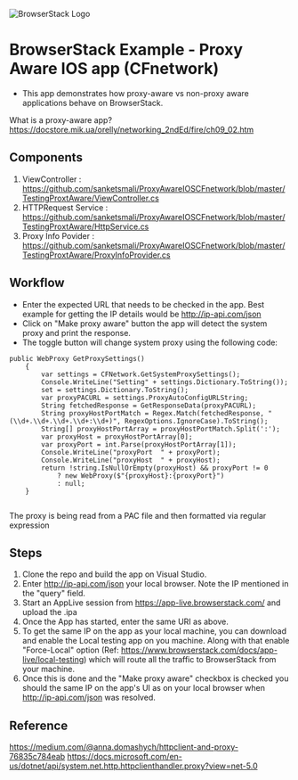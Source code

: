 ![BrowserStack Logo](https://camo.githubusercontent.com/09765325129b9ca76d770b128dbe30665379b7f2915d9b60bf57fc44d9920305/68747470733a2f2f7777772e62726f77736572737461636b2e636f6d2f696d616765732f7374617469632f6865616465722d6c6f676f2e6a7067)

# BrowserStack Example - Proxy Aware IOS app (CFnetwork) 

* This app demonstrates how proxy-aware vs non-proxy aware applications behave on BrowserStack.


What is a proxy-aware app?
https://docstore.mik.ua/orelly/networking_2ndEd/fire/ch09_02.htm

## Components 
1. ViewController : https://github.com/sanketsmali/ProxyAwareIOSCFnetwork/blob/master/TestingProxtAware/ViewController.cs
2. HTTPRequest Service   : https://github.com/sanketsmali/ProxyAwareIOSCFnetwork/blob/master/TestingProxtAware/HttpService.cs
3. Proxy Info Povider : https://github.com/sanketsmali/ProxyAwareIOSCFnetwork/blob/master/TestingProxtAware/ProxyInfoProvider.cs


## Workflow
* Enter the expected URL that needs to be checked in the app. Best example for getting the IP details would be http://ip-api.com/json
* Click on  "Make proxy aware" button the app will detect the system proxy and print the response.
* The toggle button will change system proxy using the following code:

```
public WebProxy GetProxySettings()
    {
        var settings = CFNetwork.GetSystemProxySettings();
        Console.WriteLine("Setting" + settings.Dictionary.ToString());
        set = settings.Dictionary.ToString();
        var proxyPACURL = settings.ProxyAutoConfigURLString;
        String fetchedResponse = GetResponseData(proxyPACURL);
        String proxyHostPortMatch = Regex.Match(fetchedResponse, "(\\d+.\\d+.\\d+.\\d+:\\d+)", RegexOptions.IgnoreCase).ToString();
        String[] proxyHostPortArray = proxyHostPortMatch.Split(':');
        var proxyHost = proxyHostPortArray[0];
        var proxyPort = int.Parse(proxyHostPortArray[1]);
        Console.WriteLine("proxyPort  " + proxyPort);
        Console.WriteLine("proxyHost  " + proxyHost);
        return !string.IsNullOrEmpty(proxyHost) && proxyPort != 0
            ? new WebProxy($"{proxyHost}:{proxyPort}")
            : null;
    }
    
 ```
The proxy is being read from a PAC file and then formatted via regular expression 

## Steps 
1. Clone the repo and build the app on Visual Studio.
2. Enter http://ip-api.com/json your local browser. Note the IP mentioned in the "query" field.
3. Start an AppLive session from https://app-live.browserstack.com/ and upload the .ipa
4. Once the App has started, enter the same URI as above.
5. To get the same IP on the app as your local machine, you can download and enable the Local testing app on you machine. Along with that enable "Force-Local" option (Ref: https://www.browserstack.com/docs/app-live/local-testing) which will route all the traffic to BrowserStack from your machine.
6. Once this is done and the "Make proxy aware" checkbox is checked you should the same IP on the app's UI as on your local browser when http://ip-api.com/json was resolved.


## Reference
https://medium.com/@anna.domashych/httpclient-and-proxy-76835c784eab
https://docs.microsoft.com/en-us/dotnet/api/system.net.http.httpclienthandler.proxy?view=net-5.0
